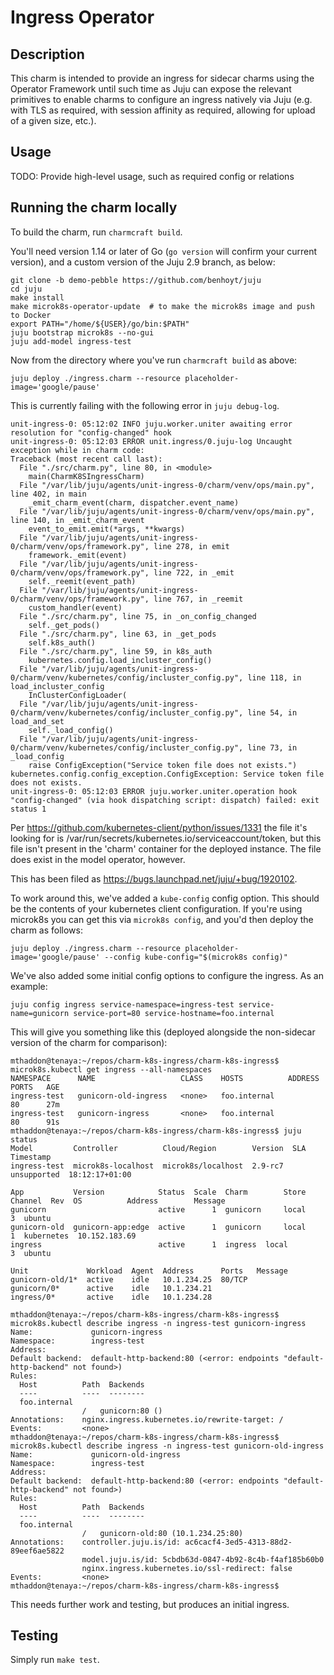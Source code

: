 # Ingress Operator

## Description

This charm is intended to provide an ingress for sidecar charms using the
Operator Framework until such time as Juju can expose the relevant primitives
to enable charms to configure an ingress natively via Juju (e.g. with TLS as
required, with session affinity as required, allowing for upload of a given
size, etc.).

## Usage

TODO: Provide high-level usage, such as required config or relations

## Running the charm locally

To build the charm, run `charmcraft build`.

You'll need version 1.14 or later of Go (`go version` will confirm your current version), and a custom version of the Juju 2.9 branch, as below:

```
git clone -b demo-pebble https://github.com/benhoyt/juju
cd juju
make install
make microk8s-operator-update  # to make the microk8s image and push to Docker
export PATH="/home/${USER}/go/bin:$PATH"
juju bootstrap microk8s --no-gui
juju add-model ingress-test
```
Now from the directory where you've run `charmcraft build` as above:
```
juju deploy ./ingress.charm --resource placeholder-image='google/pause'
```
This is currently failing with the following error in `juju debug-log`.
```
unit-ingress-0: 05:12:02 INFO juju.worker.uniter awaiting error resolution for "config-changed" hook
unit-ingress-0: 05:12:03 ERROR unit.ingress/0.juju-log Uncaught exception while in charm code:
Traceback (most recent call last):
  File "./src/charm.py", line 80, in <module>
    main(CharmK8SIngressCharm)
  File "/var/lib/juju/agents/unit-ingress-0/charm/venv/ops/main.py", line 402, in main
    _emit_charm_event(charm, dispatcher.event_name)
  File "/var/lib/juju/agents/unit-ingress-0/charm/venv/ops/main.py", line 140, in _emit_charm_event
    event_to_emit.emit(*args, **kwargs)
  File "/var/lib/juju/agents/unit-ingress-0/charm/venv/ops/framework.py", line 278, in emit
    framework._emit(event)
  File "/var/lib/juju/agents/unit-ingress-0/charm/venv/ops/framework.py", line 722, in _emit
    self._reemit(event_path)
  File "/var/lib/juju/agents/unit-ingress-0/charm/venv/ops/framework.py", line 767, in _reemit
    custom_handler(event)
  File "./src/charm.py", line 75, in _on_config_changed
    self._get_pods()
  File "./src/charm.py", line 63, in _get_pods
    self.k8s_auth()
  File "./src/charm.py", line 59, in k8s_auth
    kubernetes.config.load_incluster_config()
  File "/var/lib/juju/agents/unit-ingress-0/charm/venv/kubernetes/config/incluster_config.py", line 118, in load_incluster_config
    InClusterConfigLoader(
  File "/var/lib/juju/agents/unit-ingress-0/charm/venv/kubernetes/config/incluster_config.py", line 54, in load_and_set
    self._load_config()
  File "/var/lib/juju/agents/unit-ingress-0/charm/venv/kubernetes/config/incluster_config.py", line 73, in _load_config
    raise ConfigException("Service token file does not exists.")
kubernetes.config.config_exception.ConfigException: Service token file does not exists.
unit-ingress-0: 05:12:03 ERROR juju.worker.uniter.operation hook "config-changed" (via hook dispatching script: dispatch) failed: exit status 1
```
Per https://github.com/kubernetes-client/python/issues/1331 the file it's looking for is
/var/run/secrets/kubernetes.io/serviceaccount/token, but this file isn't present in the
'charm' container for the deployed instance. The file does exist in the model operator, however.

This has been filed as https://bugs.launchpad.net/juju/+bug/1920102.

To work around this, we've added a `kube-config` config option. This should be the contents of your
kubernetes client configuration. If you're using microk8s you can get this via `microk8s config`,
and you'd then deploy the charm as follows:
```
juju deploy ./ingress.charm --resource placeholder-image='google/pause' --config kube-config="$(microk8s config)"
```
We've also added some initial config options to configure the ingress. As an
example:
```
juju config ingress service-namespace=ingress-test service-name=gunicorn service-port=80 service-hostname=foo.internal
```
This will give you something like this (deployed alongside the non-sidecar
version of the charm for comparison):
```
mthaddon@tenaya:~/repos/charm-k8s-ingress/charm-k8s-ingress$ microk8s.kubectl get ingress --all-namespaces
NAMESPACE      NAME                   CLASS    HOSTS          ADDRESS   PORTS   AGE
ingress-test   gunicorn-old-ingress   <none>   foo.internal             80      27m
ingress-test   gunicorn-ingress       <none>   foo.internal             80      91s
mthaddon@tenaya:~/repos/charm-k8s-ingress/charm-k8s-ingress$ juju status
Model         Controller          Cloud/Region        Version  SLA          Timestamp
ingress-test  microk8s-localhost  microk8s/localhost  2.9-rc7  unsupported  18:12:17+01:00

App           Version            Status  Scale  Charm        Store  Channel  Rev  OS          Address        Message
gunicorn                         active      1  gunicorn     local             3  ubuntu
gunicorn-old  gunicorn-app:edge  active      1  gunicorn     local             1  kubernetes  10.152.183.69
ingress                          active      1  ingress  local             3  ubuntu

Unit             Workload  Agent  Address      Ports   Message
gunicorn-old/1*  active    idle   10.1.234.25  80/TCP
gunicorn/0*      active    idle   10.1.234.21
ingress/0*       active    idle   10.1.234.28

mthaddon@tenaya:~/repos/charm-k8s-ingress/charm-k8s-ingress$ microk8s.kubectl describe ingress -n ingress-test gunicorn-ingress
Name:             gunicorn-ingress
Namespace:        ingress-test
Address:
Default backend:  default-http-backend:80 (<error: endpoints "default-http-backend" not found>)
Rules:
  Host          Path  Backends
  ----          ----  --------
  foo.internal  
                /   gunicorn:80 ()
Annotations:    nginx.ingress.kubernetes.io/rewrite-target: /
Events:         <none>
mthaddon@tenaya:~/repos/charm-k8s-ingress/charm-k8s-ingress$ microk8s.kubectl describe ingress -n ingress-test gunicorn-old-ingress
Name:             gunicorn-old-ingress
Namespace:        ingress-test
Address:
Default backend:  default-http-backend:80 (<error: endpoints "default-http-backend" not found>)
Rules:
  Host          Path  Backends
  ----          ----  --------
  foo.internal  
                /   gunicorn-old:80 (10.1.234.25:80)
Annotations:    controller.juju.is/id: ac6cacf4-3ed5-4313-88d2-89eef6ae5822
                model.juju.is/id: 5cbdb63d-0847-4b92-8c4b-f4af185b60b0
                nginx.ingress.kubernetes.io/ssl-redirect: false
Events:         <none>
mthaddon@tenaya:~/repos/charm-k8s-ingress/charm-k8s-ingress$ 
```
This needs further work and testing, but produces an initial ingress.

## Testing

Simply run `make test`.
